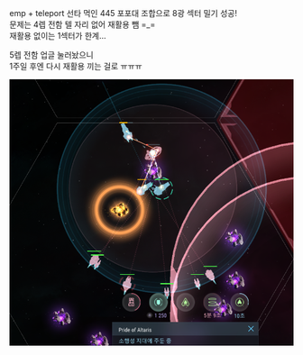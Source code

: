 emp + teleport 선타 먹인 445 포포대 조합으로 8광 섹터 밀기 성공!  
문제는 4렙 전함 텔 자리 없어 재활용 뺌 =_=  
재활용 없이는 1섹터가 한계...  

5렙 전함 업글 눌러놨으니  
1주일 후엔 다시 재활용 끼는 걸로 ㅠㅠㅠ  

![](../assets/20201127_Kill_The_Pheonix.png)
